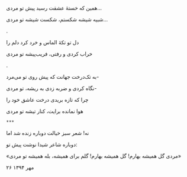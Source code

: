<!-- 
.. title: مُردی
.. slug: mordi
.. date: 2015-11-30 23:01:42 UTC
.. tags: غزل
.. category: 
.. link: 
.. description: 
.. type: text
-->

همین که خستهٔ عشقت رسید پیش تو مردی...

شبیه شیشه شکستم، شکست شیشه تو مردی...

.

دل تو تکهٔ الماس و خرد کرد دلم را

خراب کردی و رفتی، فریب‌پیشه تو مردی

.

به تک‌درخت جهانت که پیش روی تو می‌مرد-

نگاه کردی و ضربه زدی به ریشه، تو مردی-

چرا که تازه بریدی درخت عاشق خود را

هوا نمانده برایت، کنار تیشه تو مردی

`***`

نه! شعر سبز خیالت دوباره زنده شد اما

دوباره شاعر شیدا نوشت پیش تو:

«مردی گل همیشه بهارم! گل همیشه بهارم! گلم برای همیشه، بله همیشه تو مردی»

۲۶ مهر ۱۳۹۴
